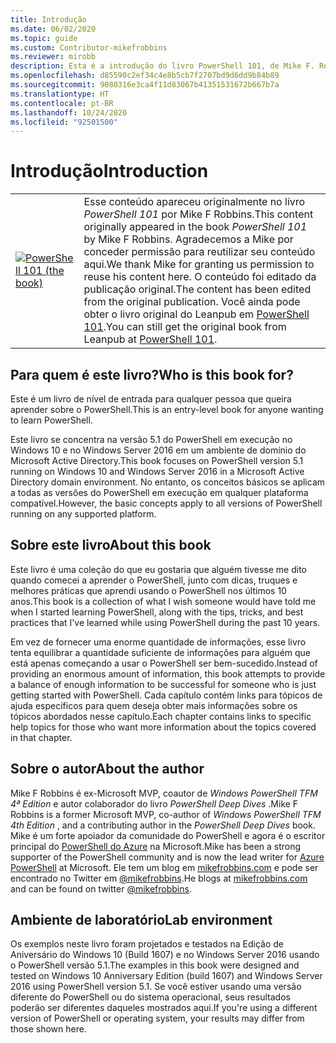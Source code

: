 ```yaml
---
title: Introdução
ms.date: 06/02/2020
ms.topic: guide
ms.custom: Contributor-mikefrobbins
ms.reviewer: mirobb
description: Esta é a introdução do livro PowerShell 101, de Mike F. Robbins.
ms.openlocfilehash: d85590c2ef34c4e8b5cb7f2707bd9d6dd9b84b89
ms.sourcegitcommit: 9080316e3ca4f11d83067b41351531672b667b7a
ms.translationtype: HT
ms.contentlocale: pt-BR
ms.lasthandoff: 10/24/2020
ms.locfileid: "92501500"
---
```

# <a name="introduction"></a><span data-ttu-id="d1ebf-103">Introdução</span><span class="sxs-lookup"><span data-stu-id="d1ebf-103">Introduction</span></span>

<table>
  <tr><td>
  <a href="https://leanpub.com/powershell101">
  <img src="media/powershell101-150x194.png" alt="PowerShell 101 (the book)" />
  </a>
  </td>
  <td colspan=2>
<span data-ttu-id="d1ebf-104">Esse conteúdo apareceu originalmente no livro <em>PowerShell 101</em> por Mike F Robbins.</span><span class="sxs-lookup"><span data-stu-id="d1ebf-104">This content originally appeared in the book <em>PowerShell 101</em> by Mike F Robbins.</span></span> <span data-ttu-id="d1ebf-105">Agradecemos a Mike por conceder permissão para reutilizar seu conteúdo aqui.</span><span class="sxs-lookup"><span data-stu-id="d1ebf-105">We thank Mike for granting us permission to reuse his content here.</span></span> <span data-ttu-id="d1ebf-106">O conteúdo foi editado da publicação original.</span><span class="sxs-lookup"><span data-stu-id="d1ebf-106">The content has been edited from the original publication.</span></span> <span data-ttu-id="d1ebf-107">Você ainda pode obter o livro original do Leanpub em <a href="https://leanpub.com/powershell101">PowerShell 101</a>.</span><span class="sxs-lookup"><span data-stu-id="d1ebf-107">You can still get the original book from Leanpub at <a href="https://leanpub.com/powershell101">PowerShell 101</a>.</span></span>
  </td></tr>
</table>

## <a name="who-is-this-book-for"></a><span data-ttu-id="d1ebf-108">Para quem é este livro?</span><span class="sxs-lookup"><span data-stu-id="d1ebf-108">Who is this book for?</span></span>

<span data-ttu-id="d1ebf-109">Este é um livro de nível de entrada para qualquer pessoa que queira aprender sobre o PowerShell.</span><span class="sxs-lookup"><span data-stu-id="d1ebf-109">This is an entry-level book for anyone wanting to learn PowerShell.</span></span>

<span data-ttu-id="d1ebf-110">Este livro se concentra na versão 5.1 do PowerShell em execução no Windows 10 e no Windows Server 2016 em um ambiente de domínio do Microsoft Active Directory.</span><span class="sxs-lookup"><span data-stu-id="d1ebf-110">This book focuses on PowerShell version 5.1 running on Windows 10 and Windows Server 2016 in a Microsoft Active Directory domain environment.</span></span> <span data-ttu-id="d1ebf-111">No entanto, os conceitos básicos se aplicam a todas as versões do PowerShell em execução em qualquer plataforma compatível.</span><span class="sxs-lookup"><span data-stu-id="d1ebf-111">However, the basic concepts apply to all versions of PowerShell running on any supported platform.</span></span>

## <a name="about-this-book"></a><span data-ttu-id="d1ebf-112">Sobre este livro</span><span class="sxs-lookup"><span data-stu-id="d1ebf-112">About this book</span></span>

<span data-ttu-id="d1ebf-113">Este livro é uma coleção do que eu gostaria que alguém tivesse me dito quando comecei a aprender o PowerShell, junto com dicas, truques e melhores práticas que aprendi usando o PowerShell nos últimos 10 anos.</span><span class="sxs-lookup"><span data-stu-id="d1ebf-113">This book is a collection of what I wish someone would have told me when I started learning PowerShell, along with the tips, tricks, and best practices that I've learned while using PowerShell during the past 10 years.</span></span>

<span data-ttu-id="d1ebf-114">Em vez de fornecer uma enorme quantidade de informações, esse livro tenta equilibrar a quantidade suficiente de informações para alguém que está apenas começando a usar o PowerShell ser bem-sucedido.</span><span class="sxs-lookup"><span data-stu-id="d1ebf-114">Instead of providing an enormous amount of information, this book attempts to provide a balance of enough information to be successful for someone who is just getting started with PowerShell.</span></span> <span data-ttu-id="d1ebf-115">Cada capítulo contém links para tópicos de ajuda específicos para quem deseja obter mais informações sobre os tópicos abordados nesse capítulo.</span><span class="sxs-lookup"><span data-stu-id="d1ebf-115">Each chapter contains links to specific help topics for those who want more information about the topics covered in that chapter.</span></span>

## <a name="about-the-author"></a><span data-ttu-id="d1ebf-116">Sobre o autor</span><span class="sxs-lookup"><span data-stu-id="d1ebf-116">About the author</span></span>

<span data-ttu-id="d1ebf-117">Mike F Robbins é ex-Microsoft MVP, coautor de _Windows PowerShell TFM 4ª Edition_ e autor colaborador do livro _PowerShell Deep Dives_ .</span><span class="sxs-lookup"><span data-stu-id="d1ebf-117">Mike F Robbins is a former Microsoft MVP, co-author of _Windows PowerShell TFM 4th Edition_ , and a contributing author in the _PowerShell Deep Dives_ book.</span></span> <span data-ttu-id="d1ebf-118">Mike é um forte apoiador da comunidade do PowerShell e agora é o escritor principal do [PowerShell do Azure][] na Microsoft.</span><span class="sxs-lookup"><span data-stu-id="d1ebf-118">Mike has been a strong supporter of the PowerShell community and is now the lead writer for [Azure PowerShell][] at Microsoft.</span></span> <span data-ttu-id="d1ebf-119">Ele tem um blog em [mikefrobbins.com][] e pode ser encontrado no Twitter em [@mikefrobbins][].</span><span class="sxs-lookup"><span data-stu-id="d1ebf-119">He blogs at [mikefrobbins.com][] and can be found on twitter [@mikefrobbins][].</span></span>

## <a name="lab-environment"></a><span data-ttu-id="d1ebf-120">Ambiente de laboratório</span><span class="sxs-lookup"><span data-stu-id="d1ebf-120">Lab environment</span></span>

<span data-ttu-id="d1ebf-121">Os exemplos neste livro foram projetados e testados na Edição de Aniversário do Windows 10 (Build 1607) e no Windows Server 2016 usando o PowerShell versão 5.1.</span><span class="sxs-lookup"><span data-stu-id="d1ebf-121">The examples in this book were designed and tested on Windows 10 Anniversary Edition (build 1607) and Windows Server 2016 using PowerShell version 5.1.</span></span> <span data-ttu-id="d1ebf-122">Se você estiver usando uma versão diferente do PowerShell ou do sistema operacional, seus resultados poderão ser diferentes daqueles mostrados aqui.</span><span class="sxs-lookup"><span data-stu-id="d1ebf-122">If you're using a different version of PowerShell or operating system, your results may differ from those shown here.</span></span>

<!-- link references -->
[@mikefrobbins]: https://twitter.com/mikefrobbins
[mikefrobbins.com]: http://mikefrobbins.com/
[PowerShell 101]: https://leanpub.com/powershell101
[PowerShell do Azure]: /powershell/azure
[Azure PowerShell]: /powershell/azure
